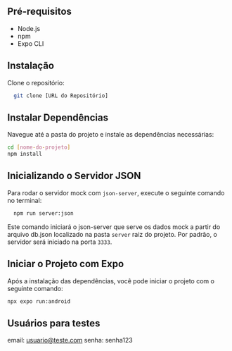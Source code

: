 ## Pré-requisitos
- Node.js
- npm
- Expo CLI

## Instalação
Clone o repositório:
```bash
  git clone [URL do Repositório]
```

## Instalar Dependências
Navegue até a pasta do projeto e instale as dependências necessárias:
```bash
cd [nome-do-projeto]
npm install
```

## Inicializando o Servidor JSON
Para rodar o servidor mock com `json-server`, execute o seguinte comando no terminal:
```bash
  npm run server:json
```

Este comando iniciará o json-server que serve os dados mock a partir do arquivo db.json localizado na pasta `server` raiz do projeto. Por padrão, o servidor será iniciado na porta `3333`.

## Iniciar o Projeto com Expo
Após a instalação das dependências, você pode iniciar o projeto com o seguinte comando:
```bash
npx expo run:android
```

## Usuários para testes
email: usuario@teste.com
senha: senha123
